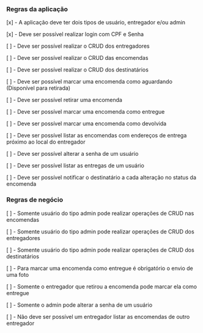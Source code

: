 ### Regras da aplicação

[x] - A aplicação deve ter dois tipos de usuário, entregador e/ou admin

[x] - Deve ser possível realizar login com CPF e Senha

[ ] - Deve ser possível realizar o CRUD dos entregadores

[ ] - Deve ser possível realizar o CRUD das encomendas

[ ] - Deve ser possível realizar o CRUD dos destinatários

[ ] - Deve ser possível marcar uma encomenda como aguardando (Disponível para retirada)

[ ] - Deve ser possível retirar uma encomenda

[ ] - Deve ser possível marcar uma encomenda como entregue

[ ] - Deve ser possível marcar uma encomenda como devolvida

[ ] - Deve ser possível listar as encomendas com endereços de entrega próximo ao local do entregador

[ ] - Deve ser possível alterar a senha de um usuário

[ ] - Deve ser possível listar as entregas de um usuário

[ ] - Deve ser possível notificar o destinatário a cada alteração no status da encomenda

### Regras de negócio


[ ] - Somente usuário do tipo admin pode realizar operações de CRUD nas encomendas

[ ] - Somente usuário do tipo admin pode realizar operações de CRUD dos entregadores

[ ] - Somente usuário do tipo admin pode realizar operações de CRUD dos destinatários

[ ] - Para marcar uma encomenda como entregue é obrigatório o envio de uma foto

[ ] - Somente o entregador que retirou a encomenda pode marcar ela como entregue

[ ] - Somente o admin pode alterar a senha de um usuário

[ ] - Não deve ser possível um entregador listar as encomendas de outro entregador